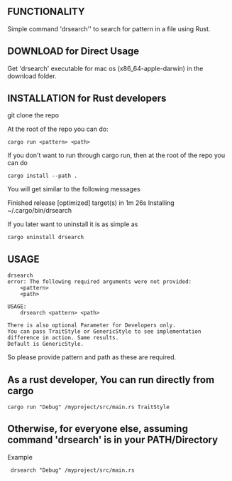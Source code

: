 ## FUNCTIONALITY

Simple command 'drsearch'' to search for pattern in a file using Rust.

## DOWNLOAD for Direct Usage

Get 'drsearch' executable for mac os (x86_64-apple-darwin) in the download folder.

## INSTALLATION for Rust developers
git clone the repo 

At the root of the repo you can do:

```
cargo run <pattern> <path>
```

If you don't want to run through cargo run, then at the root of the repo you can do
```
cargo install --path .
```

You will get similar to the following messages

Finished release [optimized] target(s) in 1m 26s
Installing ~/.cargo/bin/drsearch

If you later want to uninstall it is as simple as
```
cargo uninstall drsearch
```

## USAGE
~~~~
drsearch
error: The following required arguments were not provided:
    <pattern>
    <path>

USAGE:
    drsearch <pattern> <path>

There is also optional Parameter for Developers only.
You can pass TraitStyle or GenericStyle to see implementation difference in action. Same results.
Default is GenericStyle.
~~~~

So please provide pattern and path as these are required.


## As a rust developer, You can run directly from cargo

```
cargo run "Debug" /myproject/src/main.rs TraitStyle
```

## Otherwise, for everyone else, assuming command 'drsearch' is in your PATH/Directory
Example

```
 drsearch "Debug" /myproject/src/main.rs
```

